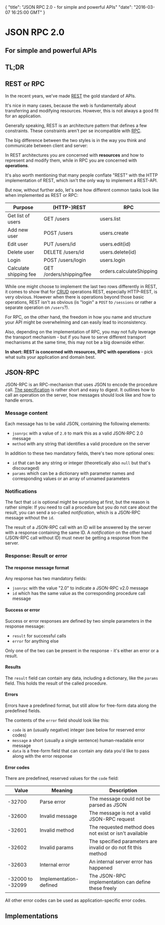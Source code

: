 {
  "title": "JSON RPC 2.0 - for simple and powerful APIs"
  "date": "2016-03-07 16:25:00 GMT"
}

# JSON RPC 2.0
## For simple and powerful APIs

## TL;DR

## REST or RPC

In the recent years, we've made [REST](https://en.wikipedia.org/wiki/Representational_state_transfer) the gold standard of APIs.

It's nice in many cases, because the web is fundamentally about transferring and modifying resources. However, this is not always a good fit for an application.

Generally speaking, REST is an architecture pattern that defines a few constraints. These constraints aren't per se incompatible with [RPC](https://en.wikipedia.org/wiki/Remote_procedure_call).

The big difference between the two styles is in the way you think and communicate between client and server:

In REST architectures you are concerned with **resources** and how to represent and modify them, while in RPC you are concerned with **operations**.

It's also worth mentioning that many people conflate "REST" with the HTTP implementation of REST, which isn't the only way to implement a REST-API.

But now, without further ado, let's see how different common tasks look like when implemented as REST or RPC:

| Purpose | (HTTP-)REST | RPC |
| ------- | ----------- | --- |
| Get list of users | GET /users | users.list |
| Add new user | POST /users | users.create |
| Edit user | PUT /users/id | users.edit(id) |
| Delete user | DELETE /users/id | users.delete(id) |
| Login | POST /users/login | users.login |
| Calculate shipping fee | GET /orders/shipping/fee | orders.calculateShipping |

While one might choose to implement the last two rows differently in REST, it comes to show that for [CRUD](https://en.wikipedia.org/wiki/Create,_read,_update_and_delete) operations REST, especially HTTP-REST, is very obvious.
However when there is operations beyond those basic operations, REST isn't as obvious (is "login" a `POST` to `/sessions` or rather a separate operation on `/users`?).

For RPC, on the other hand, the freedom in how you name and structure your API might be overwhelming and can easily lead to inconsistency.

Also, depending on the implementation of RPC, you may not fully leverage the transport mechanism - but if you have to serve different transport mechanisms at the same time, this may not be a big downside either.

**In short: REST is concerned with resources, RPC with operations** - pick what suits your application and domain best.

## JSON-RPC

JSON-RPC is an RPC-mechanism that uses JSON to encode the procedure call.
[The specification](http://www.jsonrpc.org/specification) is rather short and easy to digest.
It outlines how to call an operation on the server, how messages should look like and how to handle errors.

### Message content

Each message has to be valid JSON, containing the following elements:

* `jsonrpc` with a value of `2.0` to mark this as a valid JSON-RPC 2.0 message
* `method` with any string that identifies a valid procedure on the server

In addition to these two mandatory fields, there's two more optional ones:

* `id` that can be any string or integer (theoretically also `null` but that's discouraged)
* `params` which can be a dictionary with parameter names and corresponding values or an array of unnamed parameters

### Notifications

The fact that `id` is optional might be surprising at first, but the reason is rather simple:
If you need to call a procedure but you do not care about the result, you can send a so-called *notification*, which is a JSON-RPC message without the `id`.

The result of a JSON-RPC call with an ID will be answered by the server with a response containing the same ID.
A *notification* on the other hand (JSON-RPC call without ID) must never be getting a response from the server.

### Response: Result or error

#### The response message format

Any response has two mandatory fields:

* `jsonrpc` with the value "2.0" to indicate a JSON-RPC v2.0 message
* `id` which has the same value as the corresponding procedure call message

#### Success or error

Success or error responses are defined by two simple parameters in the response message:

* `result` for successful calls
* `error` for anything else

Only one of the two can be present in the response - it's either an error or a result.

#### Results

The `result` field can contain any data, including a dictionary, like the `params` field. This holds the result of the called procedure.

#### Errors

Errors have a predefined format, but still allow for free-form data along the predefined fields.

The contents of the `error` field should look like this:

* `code` is an (usually negative) integer (see below for reserved error codes)
* `message` a short (usually a single sentence) human-readable error message
* `data` is a free-form field that can contain any data you'd like to pass along with the error response

#### Error codes

There are predefined, reserved values for the `code` field:

| Value | Meaning | Description |
| ----- | ------- | ----------- |
| -32700 | Parse error | The message could not be parsed as JSON |
| -32600 | Invalid message | The message is not a valid JSON-RPC request |
| -32601 | Invalid method | The requested method does not exist or isn't available |
| -32602 | Invalid params | The specified parameters are invalid or do not fit this method |
| -32603 | Internal error | An internal server error has happened |
| -32000 to -32099 | Implementation-defined | The JSON-RPC implementation can define these freely |

All other error codes can be used as application-specific error codes.

## Implementations

